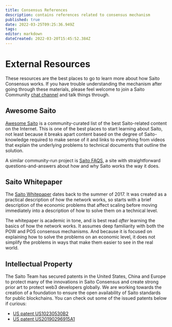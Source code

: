 ```yaml
---
title: Consensus References
description: contains references related to consensus mechanism
published: true
date: 2022-03-25T09:25:36.949Z
tags: 
editor: markdown
dateCreated: 2022-03-20T15:45:52.384Z
---
```


# External Resources

These resources are the best places to go to learn more about how Saito Consensus works. If you have trouble understanding the mechanism after going through these materials, please feel welcome to join a Saito Community [chat channel](/community) and talk things through.


Awesome Saito
---

[Awesome Saito](https://github.com/0xluminous/awesome-saito) is a community-curated list of the best Saito-related content on the Internet. This is one of the best places to start learning about Saito, not least because it breaks apart content based on the degree of Saito-knowledge required to make sense of it and links to everything from videos that explain the underlying problems to technical documents that outline the solution.

A similar community-run project is [Saito FAQS](https://saitofaqs.com), a site with straightforward questions-and-answers about how and why Saito works the way it does.


Saito Whitepaper
---

The [Saito Whitepaper](https://github.com/SaitoTech/saito-lite-rust/blob/master/docs/saito-whitepaper.pdf) dates back to the summer of 2017. It was created as a practical description of how the network works, so starts with a brief description of the economic problems that affect scaling before moving immediately into a description of how to solve them on a technical level.

The whitepaper is academic in tone, and is best read *after* learning the basics of how the network works. It assumes deep familiarity with both the POW and POS consensus mechanisms. And because it is focused on explaining how to solve the problems on an economic level, it does not simplify the problems in ways that make them easier to see in the real world.

## Intellectual Property

The Saito Team has secured patents in the United States, China and Europe to protect many of the innovations in Saito Consensus and create strong prior art to protect web3 developers globally. We are working towards the creation of a foundation to ensure the open availability of Saito standards for public blockchains. You can check out some of the issued patents below if curious:

- [US patent US10230530B2](https://patents.google.com/patent/US10230530B2/en)
- [US patent US20190296915A1](https://patents.google.com/patent/US20190296915A1/en)


